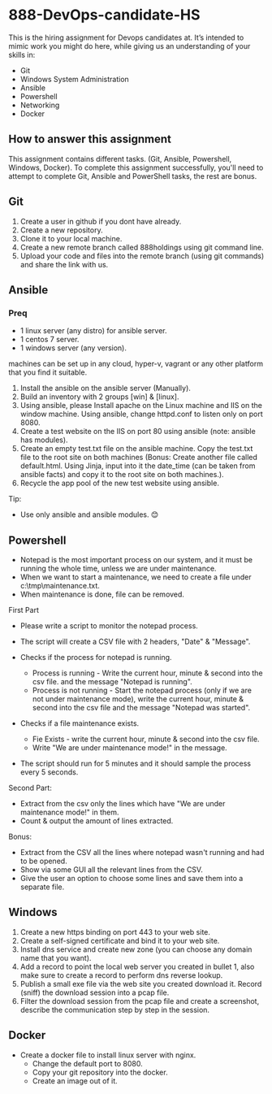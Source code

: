 # 888-DevOps-candidate-HS
This is the hiring assignment for Devops candidates at. It’s intended to mimic work you might do here, while giving us an understanding of your skills in: 
-	Git
-	Windows System Administration
-	Ansible
-	Powershell
-	Networking
-	Docker
## How to answer this assignment
This assignment contains different tasks. (Git, Ansible, Powershell, Windows, Docker). To complete this assignment successfully, you'll need to attempt to complete Git, Ansible and PowerShell tasks, the rest are bonus.
## Git ##
1.  Create a user in github if you dont have already.
2.  Create a new repository.
3.  Clone it to your local machine.
4.  Create a new remote branch called 888holdings using git command line.
5.  Upload your code and files into the remote branch (using git commands) and share the link with us.

## Ansible ##
### Preq
- 1 linux server (any distro) for ansible server.
- 1 centos 7 server.
- 1 windows server (any version).

machines can be set up in any cloud, hyper-v, vagrant or any other platform that you find it suitable.

1. Install the ansible on the ansible server (Manually).
2. Build an inventory with 2 groups [win] & [linux].
3. Using ansible, please Install apache on the Linux machine and IIS on the window machine.
   Using ansible, change httpd.conf to listen only on port 8080.
4. Create a test website on the IIS on port 80 using ansible (note: ansible has modules).
5. Create an empty test.txt file on the ansible machine. Copy the test.txt file to the root site on both machines
    (Bonus: Create another file called default.html. Using Jinja, input into it the date_time (can be taken from ansible facts) and copy it to the root site on both machines.).
6. Recycle the app pool of the new test website using ansible.

Tip:
-	Use only ansible and ansible modules. 😊
## Powershell
-	Notepad is the most important process on our system, and it must be running the whole time, unless we are under maintenance.
-	When we want to start a maintenance, we need to create a file under c:\tmp\maintenance.txt.
-	When maintenance is done, file can be removed.

First Part

- Please write a script to monitor the notepad process.
- The script will create a CSV file with 2 headers, "Date" & "Message".
- Checks if the process for notepad is running.
  - Process is running - Write the current hour, minute & second into the csv file.
     and the message "Notepad is running".
  - Process is not running - Start the notepad process (only if we are not under maintenance mode), write the current hour, minute & second into the csv file and the message "Notepad was started".

- Checks if a file maintenance exists.
  - Fie Exists - write the current hour, minute & second into the csv file.
  - Write "We are under maintenance mode!" in the message.

- The script should run for 5 minutes and it should sample the process every 5 seconds.

Second Part:
-	Extract from the csv only the lines which have "We are under maintenance mode!" in them.
-	Count & output the amount of lines extracted.

Bonus:
-	Extract from the CSV all the lines where notepad wasn't running and had to be opened.
-	Show via some GUI all the relevant lines from the CSV.
-	Give the user an option to choose some lines and save them into a separate file.

## Windows
1. Create a new https binding on port 443 to your web site.
2. Create a self-signed certificate and bind it to your web site.
3. Install dns service and create new zone (you can choose any domain name that you want).
4. Add a record to point the local web server you created in bullet 1, also make sure to create a record to perform dns reverse lookup.
5. Publish a small exe file via the web site you created download it. Record (sniff) the download session into a pcap file.
6. Filter the download session from the pcap file and create a screenshot, describe the communication step by step in the session.

## Docker
- Create a docker file to install linux server with nginx.
  - Change the default port to 8080.
  - Copy your git repository into the docker.
  - Create an image out of it.
